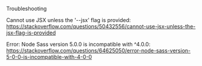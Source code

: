 Troubleshooting

Cannot use JSX unless the '--jsx' flag is provided:
https://stackoverflow.com/questions/50432556/cannot-use-jsx-unless-the-jsx-flag-is-provided

Error: Node Sass version 5.0.0 is incompatible with ^4.0.0:
https://stackoverflow.com/questions/64625050/error-node-sass-version-5-0-0-is-incompatible-with-4-0-0
